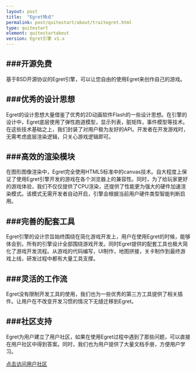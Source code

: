 ```yaml
---
layout: post
title:  "Egret特点"
permalink: post/quitestart/about/traitegret.html
type: quitestart
element: quitestartabout
version: Egret引擎 v1.x
---
```


###开源免费
---
基于BSD开源协议的Egret引擎，可以让您自由的使用Egret来创作自己的游戏。

###优秀的设计思想
---
Egret的设计思想大量借鉴了优秀的2D动画软件Flash的一些设计思想。在引擎的设计中，Egret底层使用了弹性跑道模型，显示列表，脏矩阵，事件模型等技术。在这些技术基础之上，我们封装了对用户极为友好的API。开发者在开发游戏时，无需考虑底层渲染逻辑，只关心游戏逻辑即可。

###高效的渲染模块
---
在图形图像渲染中，Egret完全使用HTML5标准中的canvas技术。自大程度上保证了使用Egret引擎开发的游戏在各个浏览器上的兼容性。同时，为了给玩家更好的游戏体验，我们不仅仅提供了CPU渲染，还提供了性能更为强大的硬件加速渲染模式。该模式无需开发者自动开启，引擎会根据当前用户硬件类型智能判断启用。

###完善的配套工具
---
Egret引擎的设计宗旨始终围绕在简化游戏开发上，用户在使用Egret的时候，能够体会到，所有的引擎设计全部围绕游戏开发。同时Egret提供的配套工具也极大简化了游戏开发流程。从游戏的代码编写，UI制作，地图拼接，关卡制作到最终游戏上线，研发过程中都有大量工具支撑。

###灵活的工作流
---
Egret没有限制开发工具的使用，我们也为一些优秀的第三方工具提供了相关插件。让用户在不改变开发习惯的情况下无缝迁移到Egret。

###社区支持
---
Egret为用户建立了用户社区，如果在使用Egret过程中遇到了那些问题，可以直接在用户社区中得到答案。同时，我们也为用户提供了大量文档手册，方便用户学习。

[点击访问用户社区](http://bbs.egret-labs.org)